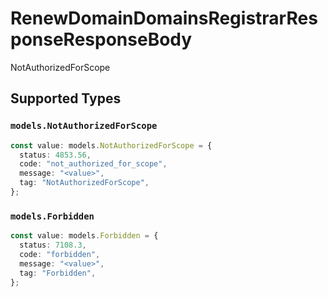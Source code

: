 # RenewDomainDomainsRegistrarResponseResponseBody

NotAuthorizedForScope


## Supported Types

### `models.NotAuthorizedForScope`

```typescript
const value: models.NotAuthorizedForScope = {
  status: 4853.56,
  code: "not_authorized_for_scope",
  message: "<value>",
  tag: "NotAuthorizedForScope",
};
```

### `models.Forbidden`

```typescript
const value: models.Forbidden = {
  status: 7108.3,
  code: "forbidden",
  message: "<value>",
  tag: "Forbidden",
};
```

